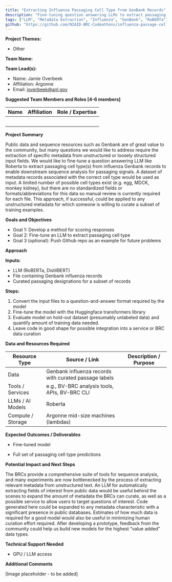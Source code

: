 ```yaml
---
title: "Extracting Influenza Passaging Cell Type from GenBank Records"
description: "Fine-tuning question answering LLMs to extract passaging cell type metadata from unstructured influenza GenBank records"
tags: ["LLM", "Metadata Extraction", "Influenza", "GenBank", "RoBERTa"]
github: "https://github.com/NIAID-BRC-Codeathons/influenza-passage-cell-extraction"
---
```


**Project Themes:**

- Other

**Team Name:**

**Team Lead(s):**

- Name: Jamie Overbeek
- Affiliation: Argonne
- Email: joverbeek@anl.gov

**Suggested Team Members and Roles \[4-6 members\]**

| Name | Affiliation | Role / Expertise |
| ---- | ----------- | ---------------- |
|      |             |                  |
|      |             |                  |
|      |             |                  |
|      |             |                  |
|      |             |                  |

**Project Summary**

Public data and sequence resources such as Genbank are of great value to the community, but many questions we would like to address require the extraction of specific metadata from unstructured or loosely structured input fields. We would like to fine-tune a question answering LLM like Roberta to extract passaging cell type(s) from influenza Genbank records to enable downstream sequence analysis for passaging signals. A dataset of metadata records associated with the correct cell type would be used as input. A limited number of possible cell types exist (e.g. egg, MDCK, monkey kidney), but there are no standardized fields or formats/abbreviations for this data so manual review is currently required for each file. This approach, if successful, could be applied to any unstructured metadata for which someone is willing to curate a subset of training examples.

**Goals and Objectives**

- Goal 1: Develop a method for scoring responses
- Goal 2: Fine-tune an LLM to extract passaging cell type
- Goal 3 (optional): Push Github repo as an example for future problems

**Approach**

**Inputs:**

- LLM (RoBERTa, DistilBERT)
- File containing Genbank influenza records
- Curated passaging designations for a subset of records

**Steps:**

1. Convert the input files to a question-and-answer format required by the model
2. Fine-tune the model with the Huggingface transformers library
3. Evaluate model on hold-out dataset (presumably unlabeled data) and quantify amount of training data needed.
4. Leave code in good shape for possible integration into a service or BRC data curation

**Data and Resources Required**

| Resource Type     | Source / Link                                         | Description / Purpose |
| ----------------- | ----------------------------------------------------- | --------------------- |
| Data              | Genbank influenza records with curated passage labels |                       |
| Tools / Services  | e.g., BV-BRC analysis tools, APIs, BV-BRC CLI         |                       |
| LLMs / AI Models  | Roberta                                               |                       |
| Compute / Storage | Argonne mid-size machines (lambdas)                   |                       |

**Expected Outcomes / Deliverables**

- Fine-tuned model

- Full set of passaging cell type predictions

**Potential Impact and Next Steps**

The BRCs provide a comprehensive suite of tools for sequence analysis, and many experiments are now bottlenecked by the process of extracting relevant metadata from unstructured text. An LLM for automatically extracting fields of interest from public data would be useful behind the scenes to expand the amount of metadata the BRCs can curate, as well as a possible service to allow users to target questions of interest. Code generated here could be expanded to any metadata characteristic with a significant presence in public databases. Estimates of how much data is required for a good model would also be useful in minimizing human curation effort required. After developing a prototype, feedback from the community could help us build new models for the highest “value added” data types.

**Technical Support Needed**

- GPU / LLM access

**Additional Comments**

[Image placeholder - to be added]
